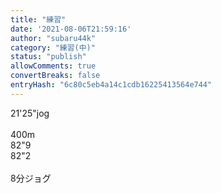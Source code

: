 ```yaml
---
title: "練習"
date: '2021-08-06T21:59:16'
author: "subaru44k"
category: "練習(中)"
status: "publish"
allowComments: true
convertBreaks: false
entryHash: "6c80c5eb4a14c1cdb16225413564e744"
---
```

21'25"jog<br>
<br>
400m<br>
82"9<br>
82"2<br>
<br>
8分ジョグ
